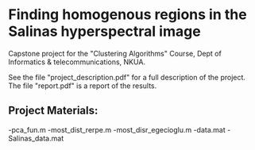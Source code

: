 # Finding homogenous regions in the Salinas hyperspectral image

Capstone project for the "Clustering Algorithms" Course, Dept of Informatics & telecommunications, NKUA.

See the file "project_description.pdf" for a full description of the project.  
The file "report.pdf" is a report of the results.

## Project Materials:  
-pca_fun.m
-most_dist_rerpe.m
-most_disr_egecioglu.m
-data.mat
-Salinas_data.mat
